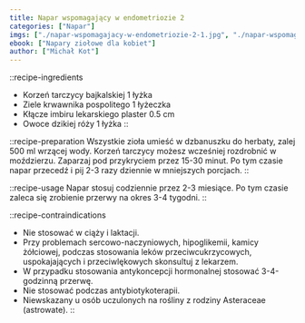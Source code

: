 ```yaml
---
title: Napar wspomagający w endometriozie 2
categories: ["Napar"]
imgs: ["./napar-wspomagajacy-w-endometriozie-2-1.jpg", "./napar-wspomagajacy-w-endometriozie-2-2.jpg"]
ebook: ["Napary ziołowe dla kobiet"]
author: ["Michał Kot"]
---
```


::recipe-ingredients
- Korzeń tarczycy bajkalskiej 1 łyżka
- Ziele krwawnika pospolitego 1 łyżeczka
- Kłącze imbiru lekarskiego plaster 0.5 cm
- Owoce dzikiej róży 1 łyżka
::

::recipe-preparation
Wszystkie zioła umieść w dzbanuszku do herbaty, zalej 500 ml wrzącej wody. Korzeń tarczycy możesz wcześniej rozdrobnić w moździerzu. Zaparzaj pod przykryciem przez 15-30 minut. Po tym czasie napar przecedź i pij 2-3 razy dziennie w mniejszych porcjach.
::

::recipe-usage
Napar stosuj codziennie przez 2-3 miesiące. Po tym czasie zaleca się zrobienie przerwy na okres 3-4 tygodni.
::

::recipe-contraindications
- Nie stosować w ciąży i laktacji.
- Przy problemach sercowo-naczyniowych, hipoglikemii, kamicy żółciowej, podczas stosowania leków przeciwcukrzycowych, uspokajających i przeciwlękowych skonsultuj z lekarzem.
- W przypadku stosowania antykoncepcji hormonalnej stosować 3-4-godzinną przerwę.
- Nie stosować podczas antybiotykoterapii.
- Niewskazany u osób uczulonych na rośliny z rodziny Asteraceae (astrowate).
::